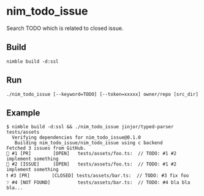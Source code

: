 # nim_todo_issue

Search TODO which is related to closed issue.

## Build

```
nimble build -d:ssl
```

## Run

```
./nim_todo_issue [--keyword=TODO] [--token=xxxxx] owner/repo [src_dir]
```

## Example

```
$ nimble build -d:ssl && ./nim_todo_issue jinjor/typed-parser tests/assets
  Verifying dependencies for nim_todo_issue@0.1.0
   Building nim_todo_issue/nim_todo_issue using c backend
Fetched 3 issues from GitHub.
📝 #1 [PR]        [OPEN]   tests/assets/foo.ts:  // TODO: #1 #2 implement something
📝 #2 [ISSUE]     [OPEN]   tests/assets/foo.ts:  // TODO: #1 #2 implement something
❗️ #3 [PR]        [CLOSED] tests/assets/bar.ts:  // TODO: #3 fix foo
❔ #4 [NOT FOUND]          tests/assets/bar.ts:  // TODO: #4 bla bla bla...
```
